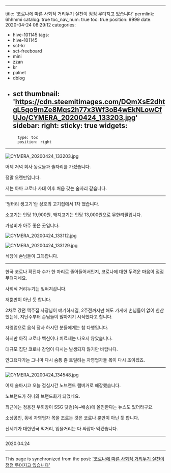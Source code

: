 
---
title: '코로나에 따른 사회적 거리두기 실천이 점점 무뎌지고 있습니다'
permlink: 6hhmmi
catalog: true
toc_nav_num: true
toc: true
position: 9999
date: 2020-04-24 08:29:12
categories:
- hive-101145
tags:
- hive-101145
- sct-kr
- sct-freeboard
- mini
- zzan
- kr
- palnet
- dblog
- sct
thumbnail: 'https://cdn.steemitimages.com/DQmXsE2dhtgL5qo9mZe8Mqs2h77x3Wf3oB4wEkNLowCfUJo/CYMERA_20200424_133203.jpg'
sidebar:
    right:
        sticky: true
widgets:
    -
        type: toc
        position: right
---


![CYMERA_20200424_133203.jpg](https://cdn.steemitimages.com/DQmXsE2dhtgL5qo9mZe8Mqs2h77x3Wf3oB4wEkNLowCfUJo/CYMERA_20200424_133203.jpg)

어제 저녁 회사 동료들과 술자리를 가졌습니다.

정말 오랜만입니다.

저는 아마 코로나 사태 이후 처음 갖는 술자리 같습니다.

***

'엉터리 생고기'란 상호의 고기집에서 1차 했습니다.

소고기는 인당 19,900원, 돼지고기는 인당 13,000원으로 무한리필입니다.

가성비가 아주 좋은 곳입니다.

![CYMERA_20200424_133112.jpg](https://cdn.steemitimages.com/DQmbmQ4ubGJCoTefWaE8f4MMm9ycYYHuxCJcTNwZmvab5MM/CYMERA_20200424_133112.jpg)

![CYMERA_20200424_133129.jpg](https://cdn.steemitimages.com/DQmSWVvbF9RA6FXjYhURSNFNEVXvux9uQ6xX9Be4YMMtq1m/CYMERA_20200424_133129.jpg)

식당에 손님들이 그득합니다.

***

한국 코로나 확진자 수가 한 자리로 줄어들어서인지, 코로나에 대한 두려운 마음이 점점 무뎌지네요.

사회적 거리두기는 잊혀져갑니다.

저뿐만이 아닌 듯 합니다.

2차로 갔던 맥주집 사장님이 얘기하시길, 2주전까지만 해도 가게에 손님들이 없어 한산했는데, 지난주부터 손님들이 많아지기 시작했다고 합니다.

자영업으로 음식 장사 하시던 분들에게는 참 다행입니다.

하지만 아직 코로나 백신이나 치료제는 나오지 않았습니다.

대규모 집단 코로나 감염이 다시는 발생되지 않기만 바랍니다.

안그랬다가는 그나마 다시 숨통 좀 트일려는 자영업자들 목이 다시 조이겠죠.

***

![CYMERA_20200424_134548.jpg](https://cdn.steemitimages.com/DQmTFctcmyzjzoacMKFCmFutSyXpLbtGS8C7XsUqpvurvBw/CYMERA_20200424_134548.jpg)

어제 술마시고 오늘 점심시간 노브랜드 햄버거로 해장했습니다.

노브랜드가 하나의 브랜드화가 되었네요.

최근에는 정용진 부회장이 SSG 닷컴(쓱~배송)에 올인한다는 뉴스도 있더라구요.

소상공인, 동네 자영업자 목을 조르는 것은 코로나 뿐만이 아닌 듯 합니다.

신세계가 대한민국 먹거리, 입을거리는 다 싸잡아 먹겠습니다.

***

2020.04.24

- - -

This page is synchronized from the post: ['코로나에 따른 사회적 거리두기 실천이 점점 무뎌지고 있습니다'](https://steemit.com/@lucky2015/6hhmmi)
